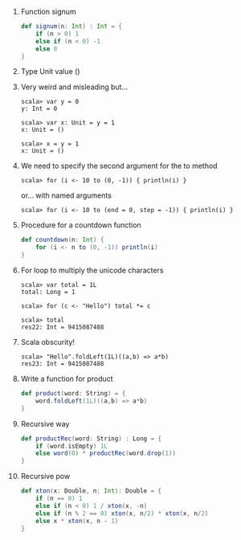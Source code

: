 1. Function signum

	```scala
	def signum(n: Int) : Int = {
		if (n > 0) 1
		else if (n < 0) -1
		else 0
	}
	```

2. Type Unit value ()

3. Very weird and misleading but... 

	```
	scala> var y = 0
	y: Int = 0

	scala> var x: Unit = y = 1
	x: Unit = ()

	scala> x = y = 1
	x: Unit = ()
	```

4. We need to specify the second argument for the to method

	```
	scala> for (i <- 10 to (0, -1)) { println(i) }
	```

	or... with named arguments

	```
	scala> for (i <- 10 to (end = 0, step = -1)) { println(i) }
	```

5. Procedure for a countdown function

	```scala
	def countdown(n: Int) {
		for (i <- n to (0, -1)) println(i)
	}
	```

6. For loop to multiply the unicode characters

	```
	scala> var total = 1L
	total: Long = 1

	scala> for (c <- "Hello") total *= c

	scala> total
	res22: Int = 9415087488
	```

7. Scala obscurity!

	```
	scala> "Hello".foldLeft(1L)((a,b) => a*b)
	res23: Int = 9415087488
	```

8. Write a function for product

	```scala
	def product(word: String) = {
		word.foldLeft(1L)((a,b) => a*b)
	}
	```

9. Recursive way

	```scala
	def productRec(word: String) : Long = {
		if (word.isEmpty) 1L		
		else word(0) * productRec(word.drop(1))
	}
	```

10. Recursive pow

	```scala
	def xton(x: Double, n: Int): Double = {
		if (n == 0) 1
		else if (n < 0) 1 / xton(x, -n)
		else if (n % 2 == 0) xton(x, n/2) * xton(x, n/2)
		else x * xton(x, n - 1)	
	}
	```

